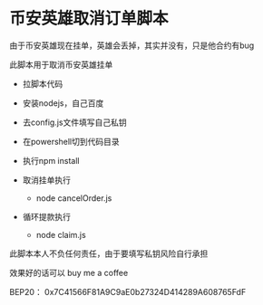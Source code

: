 # 币安英雄取消订单脚本
由于币安英雄现在挂单，英雄会丢掉，其实并没有，只是他合约有bug

此脚本用于取消币安英雄挂单

- 拉脚本代码
- 安装nodejs，自己百度
- 去config.js文件填写自己私钥
- 在powershell切到代码目录
- 执行npm install

- 取消挂单执行
  - node cancelOrder.js
- 循环提款执行
  - node claim.js


此脚本本人不负任何责任，由于要填写私钥风险自行承担

效果好的话可以 buy me a coffee

BEP20：
0x7C41566F81A9C9aE0b27324D414289A608765FdF